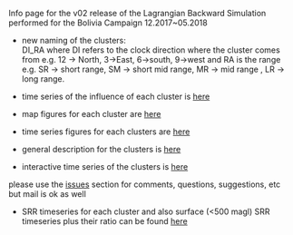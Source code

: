 Info page for the v02 release of the Lagrangian Backward Simulation performed 
for the Bolivia Campaign 12.2017~05.2018

- new naming of the clusters:  
DI_RA where DI refers to the clock direction where the cluster comes from e.g. 12 -> North, 3->East, 6->south, 9->west and RA is the range e.g. SR -> short range, SM -> short mid range, MR -> mid range , LR -> long range.

- time series of the influence of each cluster is [here](./conc_ts_cluster)

- map figures for each cluster are [here](./figures/geo_info_for_each_cluster)

- time series figures for each clusters are [here](./figures/time_series)

- general description for the clusters is [here](./figures/general_description)

- interactive time series of the clusters is [here](./interactive_legend.html)

please use the [issues](https://github.com/daliagachc/flexpart_management/issues)
section for comments, questions, suggestions, etc but mail is ok as well 

- SRR timeseries for each cluster and also surface (<500 magl) SRR timeseries plus their ratio can be found 
[here](./srr_sfc_tot_clus) 